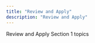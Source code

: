 ```yaml
---
title: "Review and Apply"
description: "Review and Apply"
---
```


Review and Apply Section 1 topics